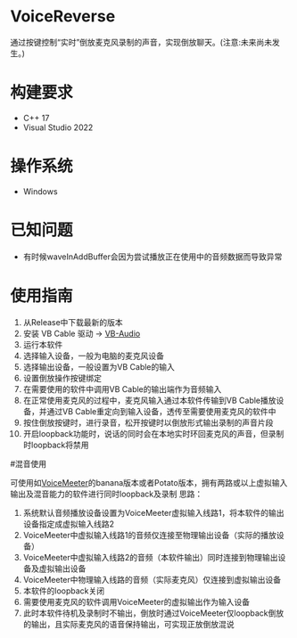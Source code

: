 # VoiceReverse

通过按键控制“实时”倒放麦克风录制的声音，实现倒放聊天。(注意:未来尚未发生。)

# 构建要求

* C++ 17
* Visual Studio 2022

# 操作系统

* Windows

# 已知问题

* 有时候waveInAddBuffer会因为尝试播放正在使用中的音频数据而导致异常

# 使用指南

1. 从Release中下载最新的版本
2. 安装 VB Cable 驱动 -> [VB-Audio](https://vb-audio.com/Cable/)
3. 运行本软件
4. 选择输入设备，一般为电脑的麦克风设备
5. 选择输出设备，一般设置为VB Cable的输入
6. 设置倒放操作按键绑定
7. 在需要使用的软件中调用VB Cable的输出端作为音频输入
8. 在正常使用麦克风的过程中，麦克风输入通过本软件传输到VB Cable播放设备，并通过VB Cable重定向到输入设备，透传至需要使用麦克风的软件中
9. 按住倒放按键时，进行录音，松开按键时以倒放形式输出录制的声音片段
10. 开启loopback功能时，说话的同时会在本地实时环回麦克风的声音，但录制时loopback将禁用

#混音使用

可使用如[VoiceMeeter](https://vb-audio.com/Voicemeeter/banana.htm)的banana版本或者Potato版本，拥有两路或以上虚拟输入输出及混音能力的软件进行同时loopback及录制
思路：
1. 系统默认音频播放设备设置为VoiceMeeter虚拟输入线路1，将本软件的输出设备指定成虚拟输入线路2
2. VoiceMeeter中虚拟输入线路1的音频仅连接至物理输出设备（实际的播放设备）
3. VoiceMeeter中虚拟输入线路2的音频（本软件输出）同时连接到物理输出设备及虚拟输出设备
4. VoiceMeeter中物理输入线路的音频（实际麦克风）仅连接到虚拟输出设备
5. 本软件的loopback关闭
6. 需要使用麦克风的软件调用VoiceMeeter的虚拟输出作为输入设备
7. 此时本软件待机及录制时不输出，倒放时通过VoiceMeeter仅loopback倒放的输出，且实际麦克风的语音保持输出，可实现正放倒放混说
